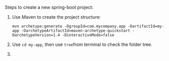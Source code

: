 Steps to create a new spring-boot project:

1. Use Maven to create the project structure:
   ```
   mvn archetype:generate -DgroupId=com.mycompany.app -DartifactId=my-app -DarchetypeArtifactId=maven-archetype-quickstart -DarchetypeVersion=1.4 -DinteractiveMode=false
   ```
   
2. Use ```cd my-app```, then use ```tree```from terminal to check the folder tree.

3. 
